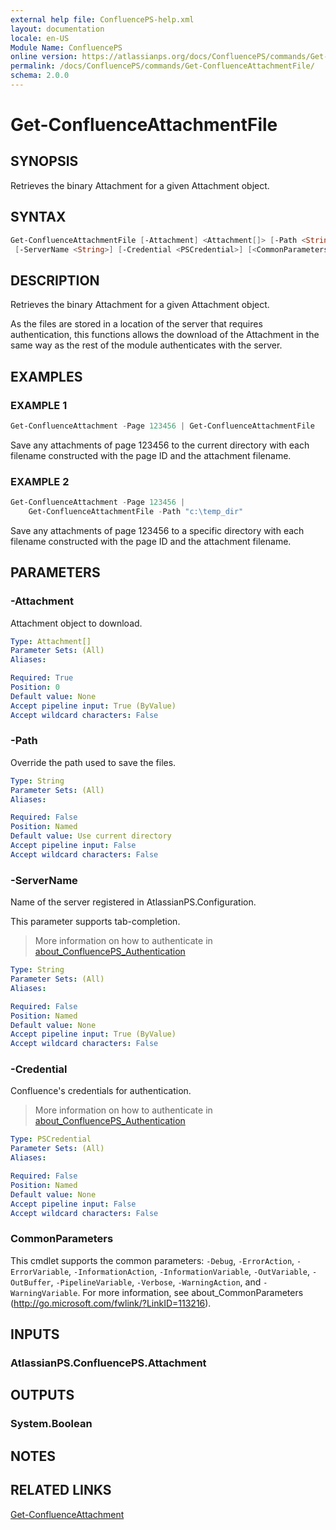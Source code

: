 ```yaml
---
external help file: ConfluencePS-help.xml
layout: documentation
locale: en-US
Module Name: ConfluencePS
online version: https://atlassianps.org/docs/ConfluencePS/commands/Get-ConfluenceAttachmentFile/
permalink: /docs/ConfluencePS/commands/Get-ConfluenceAttachmentFile/
schema: 2.0.0
---
```

# Get-ConfluenceAttachmentFile

## SYNOPSIS

Retrieves the binary Attachment for a given Attachment object.

## SYNTAX

```powershell
Get-ConfluenceAttachmentFile [-Attachment] <Attachment[]> [-Path <String>]
 [-ServerName <String>] [-Credential <PSCredential>] [<CommonParameters>]
```

## DESCRIPTION

Retrieves the binary Attachment for a given Attachment object.

As the files are stored in a location of the server that requires
authentication, this functions allows the download of the Attachment
in the same way as the rest of the module authenticates with the server.

## EXAMPLES

### EXAMPLE 1

```powershell
Get-ConfluenceAttachment -Page 123456 | Get-ConfluenceAttachmentFile
```

Save any attachments of page 123456 to the current directory
with each filename constructed with the page ID and the attachment filename.

### EXAMPLE 2

```powershell
Get-ConfluenceAttachment -Page 123456 |
    Get-ConfluenceAttachmentFile -Path "c:\temp_dir"
```

Save any attachments of page 123456 to a specific directory
with each filename constructed with the page ID and the attachment filename.

## PARAMETERS

### -Attachment

Attachment object to download.

```yaml
Type: Attachment[]
Parameter Sets: (All)
Aliases:

Required: True
Position: 0
Default value: None
Accept pipeline input: True (ByValue)
Accept wildcard characters: False
```

### -Path

Override the path used to save the files.

```yaml
Type: String
Parameter Sets: (All)
Aliases:

Required: False
Position: Named
Default value: Use current directory
Accept pipeline input: False
Accept wildcard characters: False
```

### -ServerName

Name of the server registered in AtlassianPS.Configuration.

This parameter supports tab-completion.

> More information on how to authenticate in [about_ConfluencePS_Authentication](../../about/authentication.html)

```yaml
Type: String
Parameter Sets: (All)
Aliases:

Required: False
Position: Named
Default value: None
Accept pipeline input: True (ByValue)
Accept wildcard characters: False
```

### -Credential

Confluence's credentials for authentication.

> More information on how to authenticate in [about_ConfluencePS_Authentication](../../about/authentication.html)

```yaml
Type: PSCredential
Parameter Sets: (All)
Aliases:

Required: False
Position: Named
Default value: None
Accept pipeline input: False
Accept wildcard characters: False
```

### CommonParameters

This cmdlet supports the common parameters: `-Debug`, `-ErrorAction`,
`-ErrorVariable`, `-InformationAction`, `-InformationVariable`, `-OutVariable`,
`-OutBuffer`, `-PipelineVariable`, `-Verbose`, `-WarningAction`, and
`-WarningVariable`.
For more information, see about_CommonParameters
(<http://go.microsoft.com/fwlink/?LinkID=113216>).

## INPUTS

### AtlassianPS.ConfluencePS.Attachment

## OUTPUTS

### System.Boolean

## NOTES

## RELATED LINKS

[Get-ConfluenceAttachment](../Get-ConfluenceAttachment)
